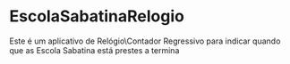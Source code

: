 # EscolaSabatinaRelogio
Este é um aplicativo de Relógio\Contador Regressivo para indicar quando que as Escola Sabatina está prestes a termina
